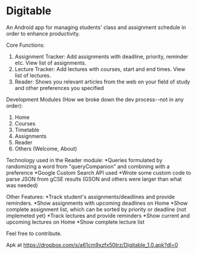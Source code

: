 # Digitable
An Android app for managing students' class and assignment schedule in order to enhance productivity.

Core Functions:
1. Assignment Tracker: Add assignments with deadline, priority, reminder etc. View list of assignments.
2. Lecture Tracker: Add lectures with courses, start and end times. View list of lectures.
3. Reader: Shows you relevant articles from the web on your field of study and other preferences you specified

Development Modules (How we broke down the dev process--not in any order):
1. Home
2. Courses
3. Timetable
4. Assignments
5. Reader
6. Others (Welcome, About)

Technology used in the Reader module:
*Queries formulated by randomizing a word from "queryCompanion" and combining with a preference
*Google Custom Search API used
*Wrote some custom code to parse JSON from gCSE results (GSON and others were larger than what was needed)

Other Features:
*Track student's assignments/deadlines and provide reminders.
*Show assignments with upcoming deadlines on Home
*Show complete assignment list, which can be sorted by priority or deadline (not implemeted yet)
*Track lectures and provide reminders
*Show current and upcoming lectures on Home
*Show complete lecture list


Feel free to contribute.

Apk at https://dropbox.com/s/a61cm9xzfx50trz/Digitable_1.0.apk?dl=0
